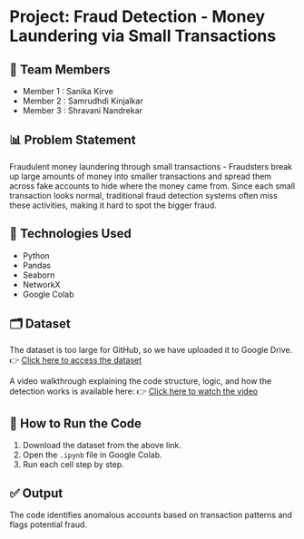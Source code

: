 # Project: Fraud Detection - Money Laundering via Small Transactions

## 📌 Team Members
- Member 1 : Sanika Kirve
- Member 2 : Samrudhdi Kinjalkar
- Member 3 : Shravani Nandrekar

## 📊 Problem Statement
Fraudulent money laundering through small transactions - Fraudsters break up large amounts of money into smaller transactions and spread them across fake accounts to hide where the money came from. Since each small transaction looks normal, traditional fraud detection systems often miss these activities, making it hard to spot the bigger fraud.

## 🧠 Technologies Used
- Python
- Pandas
- Seaborn
- NetworkX
- Google Colab

## 🗂️ Dataset
The dataset is too large for GitHub, so we have uploaded it to Google Drive.
👉 [Click here to access the dataset](https://drive.google.com/file/d/1SbZmJy2kRPVOLruMnHdiqlYOeAhp0pqp/view?usp=sharing)

A video walkthrough explaining the code structure, logic, and how the detection works is available here:
👉 [Click here to watch the video](https://drive.google.com/file/d/1vq8SI1a8V4LmwDCaQYKd1Abyzrf5LPsu/view?usp=sharing)

## 📝 How to Run the Code
1. Download the dataset from the above link.
2. Open the `.ipynb` file in Google Colab.
3. Run each cell step by step.

## ✅ Output
The code identifies anomalous accounts based on transaction patterns and flags potential fraud.

